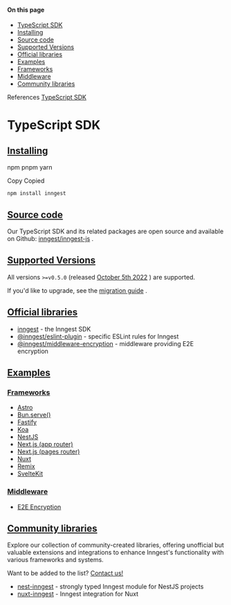 #### On this page

- [TypeScript SDK](\docs\reference\typescript#type-script-sdk)
- [Installing](\docs\reference\typescript#installing)
- [Source code](\docs\reference\typescript#source-code)
- [Supported Versions](\docs\reference\typescript#supported-versions)
- [Official libraries](\docs\reference\typescript#official-libraries)
- [Examples](\docs\reference\typescript#examples)
- [Frameworks](\docs\reference\typescript#frameworks)
- [Middleware](\docs\reference\typescript#middleware)
- [Community libraries](\docs\reference\typescript#community-libraries)

References [TypeScript SDK](\docs\reference\typescript)

# TypeScript SDK

## [Installing](\docs\reference\typescript#installing)

npm pnpm yarn

Copy Copied

```
npm install inngest
```

## [Source code](\docs\reference\typescript#source-code)

Our TypeScript SDK and its related packages are open source and available on Github: [inngest/inngest-js](https://github.com/inngest/inngest-js) .

## [Supported Versions](\docs\reference\typescript#supported-versions)

All versions `>=v0.5.0` (released [October 5th 2022](https://github.com/inngest/inngest-js/releases/tag/v0.5.0) ) are supported.

If you'd like to upgrade, see the [migration guide](\docs\sdk\migration) .

## [Official libraries](\docs\reference\typescript#official-libraries)

- [inngest](https://www.npmjs.com/package/inngest) - the Inngest SDK
- [@inngest/eslint-plugin](https://www.npmjs.com/package/@inngest/eslint-plugin) - specific ESLint rules for Inngest
- [@inngest/middleware-encryption](https://www.npmjs.com/package/@inngest/middleware-encryption) - middleware providing E2E encryption

## [Examples](\docs\reference\typescript#examples)

### [Frameworks](\docs\reference\typescript#frameworks)

- [Astro](https://github.com/inngest/inngest-js/tree/main/examples/framework-astro)
- [Bun.serve()](https://github.com/inngest/inngest-js/tree/main/examples/bun)
- [Fastify](https://github.com/inngest/inngest-js/tree/main/examples/framework-fastify)
- [Koa](https://github.com/inngest/inngest-js/tree/main/examples/framework-koa)
- [NestJS](https://github.com/inngest/inngest-js/tree/main/examples/framework-nestjs)
- [Next.js (app router)](https://github.com/inngest/inngest-js/tree/main/examples/framework-nextjs-app-router)
- [Next.js (pages router)](https://github.com/inngest/inngest-js/tree/main/examples/framework-nextjs-pages-router)
- [Nuxt](https://github.com/inngest/inngest-js/tree/main/examples/framework-nuxt)
- [Remix](https://github.com/inngest/inngest-js/tree/main/examples/framework-remix)
- [SvelteKit](https://github.com/inngest/inngest-js/tree/main/examples/framework-sveltekit)

### [Middleware](\docs\reference\typescript#middleware)

- [E2E Encryption](https://github.com/inngest/inngest-js/tree/main/examples/middleware-e2e-encryption)

## [Community libraries](\docs\reference\typescript#community-libraries)

Explore our collection of community-created libraries, offering unofficial but valuable extensions and integrations to enhance Inngest's functionality with various frameworks and systems.

Want to be added to the list? [Contact us!](https://app.inngest.com/support)

- [nest-inngest](https://github.com/thawankeane/nest-inngest) - strongly typed Inngest module for NestJS projects
- [nuxt-inngest](https://www.npmjs.com/package/nuxt-inngest) - Inngest integration for Nuxt